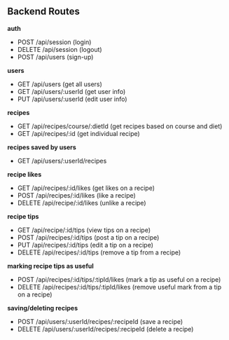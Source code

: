 ## Backend Routes

**auth**

- POST /api/session (login)
- DELETE /api/session (logout)
- POST /api/users (sign-up)

**users**

- GET /api/users (get all users)
- GET /api/users/:userId (get user info)
- PUT /api/users/:userId (edit user info)

**recipes**

- GET /api/recipes/course/:dietId (get recipes based on course and diet)
- GET /api/recipes/:id (get individual recipe)

**recipes saved by users**

- GET /api/users/:userId/recipes

**recipe likes**

- GET /api/recipes/:id/likes (get likes on a recipe)
- POST /api/recipes/:id/likes (like a recipe)
- DELETE /api/recipe/:id/likes (unlike a recipe)

**recipe tips**

- GET /api/recipe/:id/tips (view tips on a recipe)
- POST /api/recipes/:id/tips (post a tip on a recipe)
- PUT /api/recipes/:id/tips (edit a tip on a recipe)
- DELETE /api/recipes/:id/tips (remove a tip from a recipe)

**marking recipe tips as useful**

- POST /api/recipes/:id/tips/:tipId/likes (mark a tip as useful on a recipe)
- DELETE /api/recipes/:id/tips/:tipId/likes (remove useful mark from a tip on a recipe)

**saving/deleting recipes**

- POST /api/users/:userId/recipes/:recipeId (save a recipe)
- DELETE /api/users/:userId/recipes/:recipeId (delete a recipe)
